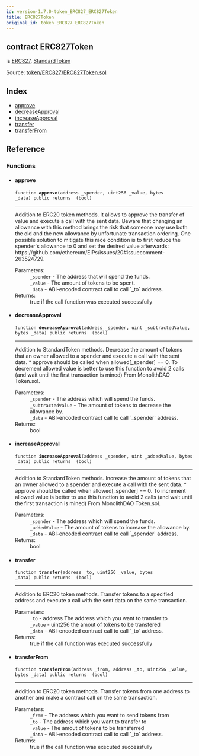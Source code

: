 ```yaml
---
id: version-1.7.0-token_ERC827_ERC827Token
title: ERC827Token
original_id: token_ERC827_ERC827Token
---
```


<div class="contract-doc"><div class="contract"><h2 class="contract-header"><span class="contract-kind">contract</span> ERC827Token</h2><p class="base-contracts"><span>is</span> <a href="token_ERC827_ERC827.html">ERC827</a><span>, </span><a href="token_ERC20_StandardToken.html">StandardToken</a></p><div class="source">Source: <a href="https://github.com/OpenZeppelin/zeppelin-solidity/blob/v1.7.0/contracts/token/ERC827/ERC827Token.sol" target="_blank">token/ERC827/ERC827Token.sol</a></div></div><div class="index"><h2>Index</h2><ul><li><a href="token_ERC827_ERC827Token.html#approve">approve</a></li><li><a href="token_ERC827_ERC827Token.html#decreaseApproval">decreaseApproval</a></li><li><a href="token_ERC827_ERC827Token.html#increaseApproval">increaseApproval</a></li><li><a href="token_ERC827_ERC827Token.html#transfer">transfer</a></li><li><a href="token_ERC827_ERC827Token.html#transferFrom">transferFrom</a></li></ul></div><div class="reference"><h2>Reference</h2><div class="functions"><h3>Functions</h3><ul><li><div class="item function"><span id="approve" class="anchor-marker"></span><h4 class="name">approve</h4><div class="body"><code class="signature">function <strong>approve</strong><span>(address _spender, uint256 _value, bytes _data) </span><span>public </span><span>returns  (bool) </span></code><hr/><div class="description"><p>Addition to ERC20 token methods. It allows to approve the transfer of value and execute a call with the sent data. Beware that changing an allowance with this method brings the risk that someone may use both the old and the new allowance by unfortunate transaction ordering. One possible solution to mitigate this race condition is to first reduce the spender&#x27;s allowance to 0 and set the desired value afterwards: https://github.com/ethereum/EIPs/issues/20#issuecomment-263524729.</p></div><dl><dt><span class="label-parameters">Parameters:</span></dt><dd><div><code>_spender</code> - The address that will spend the funds.</div><div><code>_value</code> - The amount of tokens to be spent.</div><div><code>_data</code> - ABI-encoded contract call to call `_to` address.</div></dd><dt><span class="label-return">Returns:</span></dt><dd>true if the call function was executed successfully</dd></dl></div></div></li><li><div class="item function"><span id="decreaseApproval" class="anchor-marker"></span><h4 class="name">decreaseApproval</h4><div class="body"><code class="signature">function <strong>decreaseApproval</strong><span>(address _spender, uint _subtractedValue, bytes _data) </span><span>public </span><span>returns  (bool) </span></code><hr/><div class="description"><p>Addition to StandardToken methods. Decrease the amount of tokens that an owner allowed to a spender and execute a call with the sent data. * approve should be called when allowed[_spender] == 0. To decrement allowed value is better to use this function to avoid 2 calls (and wait until the first transaction is mined) From MonolithDAO Token.sol.</p></div><dl><dt><span class="label-parameters">Parameters:</span></dt><dd><div><code>_spender</code> - The address which will spend the funds.</div><div><code>_subtractedValue</code> - The amount of tokens to decrease the allowance by.</div><div><code>_data</code> - ABI-encoded contract call to call `_spender` address.</div></dd><dt><span class="label-return">Returns:</span></dt><dd>bool</dd></dl></div></div></li><li><div class="item function"><span id="increaseApproval" class="anchor-marker"></span><h4 class="name">increaseApproval</h4><div class="body"><code class="signature">function <strong>increaseApproval</strong><span>(address _spender, uint _addedValue, bytes _data) </span><span>public </span><span>returns  (bool) </span></code><hr/><div class="description"><p>Addition to StandardToken methods. Increase the amount of tokens that an owner allowed to a spender and execute a call with the sent data. * approve should be called when allowed[_spender] == 0. To increment allowed value is better to use this function to avoid 2 calls (and wait until the first transaction is mined) From MonolithDAO Token.sol.</p></div><dl><dt><span class="label-parameters">Parameters:</span></dt><dd><div><code>_spender</code> - The address which will spend the funds.</div><div><code>_addedValue</code> - The amount of tokens to increase the allowance by.</div><div><code>_data</code> - ABI-encoded contract call to call `_spender` address.</div></dd><dt><span class="label-return">Returns:</span></dt><dd>bool</dd></dl></div></div></li><li><div class="item function"><span id="transfer" class="anchor-marker"></span><h4 class="name">transfer</h4><div class="body"><code class="signature">function <strong>transfer</strong><span>(address _to, uint256 _value, bytes _data) </span><span>public </span><span>returns  (bool) </span></code><hr/><div class="description"><p>Addition to ERC20 token methods. Transfer tokens to a specified address and execute a call with the sent data on the same transaction.</p></div><dl><dt><span class="label-parameters">Parameters:</span></dt><dd><div><code>_to</code> - address The address which you want to transfer to</div><div><code>_value</code> - uint256 the amout of tokens to be transfered</div><div><code>_data</code> - ABI-encoded contract call to call `_to` address.</div></dd><dt><span class="label-return">Returns:</span></dt><dd>true if the call function was executed successfully</dd></dl></div></div></li><li><div class="item function"><span id="transferFrom" class="anchor-marker"></span><h4 class="name">transferFrom</h4><div class="body"><code class="signature">function <strong>transferFrom</strong><span>(address _from, address _to, uint256 _value, bytes _data) </span><span>public </span><span>returns  (bool) </span></code><hr/><div class="description"><p>Addition to ERC20 token methods. Transfer tokens from one address to another and make a contract call on the same transaction.</p></div><dl><dt><span class="label-parameters">Parameters:</span></dt><dd><div><code>_from</code> - The address which you want to send tokens from</div><div><code>_to</code> - The address which you want to transfer to</div><div><code>_value</code> - The amout of tokens to be transferred</div><div><code>_data</code> - ABI-encoded contract call to call `_to` address.</div></dd><dt><span class="label-return">Returns:</span></dt><dd>true if the call function was executed successfully</dd></dl></div></div></li></ul></div></div></div>
